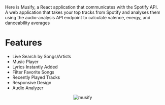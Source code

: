 Here is Musify, a React application that communicates with the Spotify API. A web application that takes your top tracks from Spotify and analyses them using the audio-analysis API endpoint to calculate valence, energy, and danceability averages

# Features
- Live Search by Songs/Artists
- Music Player
- Lyrics Instantly Added
- Filter Favorite Songs 
- Recently Played Tracks
- Responsive Design
- Audio Analyzer

<p align="center" width="400px">
  <img src="https://user-images.githubusercontent.com/46178706/145465270-de3a1465-ef85-46d9-a1d6-ee02646bb8cf.gif" alt="musify" />
</p>
